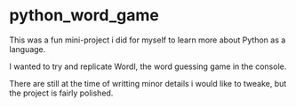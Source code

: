 # python_word_game

This was a fun mini-project i did for myself to learn more about Python as a language.

I wanted to try and replicate Wordl, the word guessing game in the console.

There are still at the time of writting minor details i would like to tweake, but the project is fairly polished.
